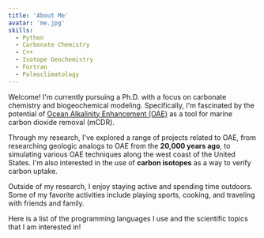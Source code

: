 ```yaml
---
title: 'About Me'
avatar: 'me.jpg'
skills:
  - Python
  - Carbonate Chemistry
  - C++
  - Isotope Geochemistry
  - Fortran
  - Paleoclimatology
---
```


Welcome! I'm currently pursuing a Ph.D. with a focus on carbonate chemistry and biogeochemical modeling. Specifically, I'm fascinated by the potential of [Ocean Alkalinity Enhancement (OAE)](https://www.dosi-project.org/wp-content/uploads/Alkalinity-Enhancement-Policy-Brief.pdf) as a tool for marine carbon dioxide removal (mCDR).

Through my research, I've explored a range of projects related to OAE, from researching geologic analogs to OAE from the **20,000 years ago**, to simulating various OAE techniques along the west coast of the United States. I'm also interested in the use of **carbon isotopes** as a way to verify carbon uptake.

Outside of my research, I enjoy staying active and spending time outdoors. Some of my favorite activities include playing sports, cooking, and traveling with friends and family.

Here is a list of the programming languages I use and the scientific topics that I am interested in!
